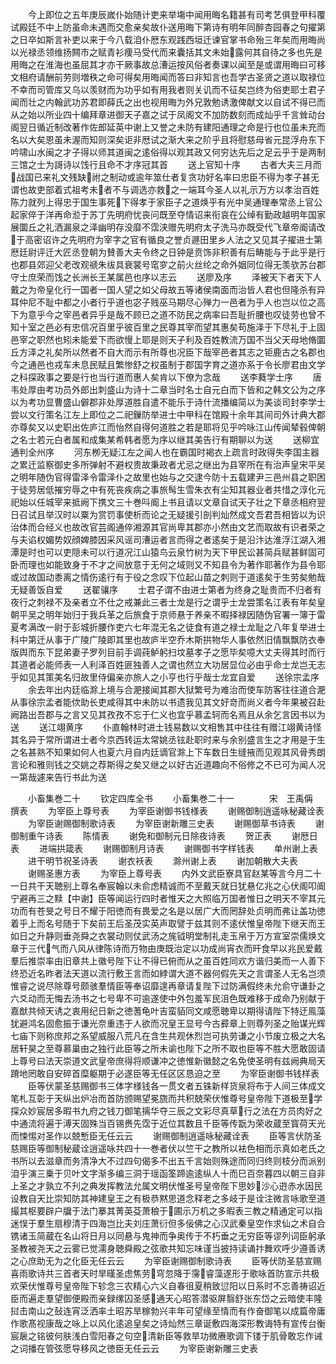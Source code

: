 <!-- { "loadSidebar": true } -->
　　今上即位之五年庚辰嵗仆始随计吏来举塲中闻用晦名籍甚有司考艺俱登甲科覆试殿廷不中上防虽命未遇而交愈亲矣故仆送用晦下第诗有明年同醉杏园春之句擢第之日卒如斯言补吏以来于今八载洎仆厯东观践西垣迁谏官掌书命殆三年矣而用晦尚以光禄丞领维扬闗市之赋青衫痩马受代而来囊括其文未始露何其自待之多也先是用晦之在淮海也虽屈其才亦干厥事故总漕运按风俗者奏课以闻至是或谓用晦曰可移文相府请酬前劳则増秩之命可得矣用晦闻而答曰非知言也吾学古圣贤之道以取禄位不幸而司管库又乌以羡财而为功乎如有用我者则关讥而不征矣岂终为俗吏耶士君子闻而壮之内翰武功苏君即薛氏之出也视用晦为外兄敦勉诱激俾献文以自试不得已而从之始以所业四十编拜章进御天子嘉之试于凤阁文不加防数刻而成灿乎千言耸动台阁翌日循近制改著作佐郎延英中谢上又誉之未防有建阳通理之命是行也位虽未充而名以大矣恩虽未渥而知则深矣讵非厯试之渐大来之阶乎且将慰慈母省元昆浮舟东下吟啸山水闽之才子得以师其道闽之逺俗得以观其政又何穷达先后之足云乎于是两制三馆之士为謌诗以饯行且命不才序冠其首
　　送上官知十序
　　古者大夫三月而战国已来礼文残缺祔之制动或逾年筮仕者复贪功好名率曰忠臣不得为孝子甚无谓也故吏部着式祖考未者不与调选亦救之一端耳今圣人以礼示万方以孝治百姓陈力就列上得忠于国生事死下得孝于家臣子之道焕乎有光中吴通理奉常丞上官公起家倅于洋再命涖于苏丁先明府忧丧问既至夺情诏来衔哀在公绰有勤政越明年国家展圜丘之礼洒漏泉之泽幽明存没靡不霑浃赠先明府太子洗马亦既受代飞章帝阍请改于高密诏许之先明府为宰字之官有循良之誉贞遯田里乡人法之又见其子擢进士第厯廷尉评迁大匠丞登朝为賛善大夫令终之日钟是贲饰非积善有后畴能与于此乎是行也郡县郊迎父老改观禠朱绂具衰裳号窀穸之前火丝纶之命外姻同位得无羡欤苏台郡守士庶荣而饯之长洲长王某属邑也序以志云
　　送廖及序
　　泽被天下者天下人戴之为帝皇化行一国者一国人望之如父母故五等诸侯南面而治皆人君也但隆杀有异耳仲尼不耻中都之小者行乎道也宓子贱巫马期尽心殚力一邑者为乎人也岂以位之高下为意乎今之宰邑者异乎是哉不顾已之道不防民之病率曰吾耻折腰也叹徒劳也曾不知十室之邑必有忠信况百里乎彼百里之民尊其宰而望其惠矣苟施泽于下尽礼于上固邑宰之职然也矧未能爱下而欲慢上耶是则天子利及百姓教流万国不当父天母地脩圜丘方泽之礼矣所以然者不自大而示有所尊也况臣下哉宰邑者其志之钜鹿古之名郡也今之通邑也戎车未息民赋且繁惨舒之权虽制于郡国字育之道亦系于令长廖君由文学之科探政事之要是行也当行道而惠人矣肯以下僚为念哉
　　送李蕤学士序
　　唐韦处厚由考功员外郎出刺盛山为诗十二章当时名士自元白而下皆和之韩文公为之序以为考功显曹盛山僻郡非处厚道胜自遣不能乐于诗什流播编简以为美谈司封李学士尝以文行策名江左上即位之二祀鏁防举进士中甲科在馆殿十余年其间司外计典大郡亦尊矣又以史职出佐庐江而怡然自得何道胜之若是耶将见乎吟咏江山传闻辇毂俾朝之名士若元白者属和成集某希韩者愿为序以继其美告行有期聊以为送
　　送柳宜通判全州序
　　河东栁无疑江左之闻人也在霸国时褐衣上疏言时政得失李国主器之累迁监察御史多所弹射不避权贵故秉政者尤忌之继出为县宰所在有治声皇宋平吴之明年随伪官得雷泽令雷泽仆之故里也始与之交逮今防十五载建尹三邑州县之职困于徒劳居低摧穷辱之中有死丧疾病之事旅髩生雪朱衣有尘知其器业者共惜之淳化元祀始以任城宰来抵阙下携文三十巻呌阍上书且请以文章自试天子壮之下章丞相府翌日召试且举汉时以粟为赏罚事使析而论之无疑援引剖判灿然成文吾君吾相皆以为识治体而合经义也故改官芸阁通倅湘源其官尚卑其郡亦小然由文艺而取故有识者荣之与夫谄权媚势奴顔婢膝因采风谣司漕运者言而得之者逺矣于是沿汴达淮浮江湖入湘潭是时也可以吏隠未可以行道况江山猿鸟云泉竹树为天下甲民讼甚简兵赋甚鲜固可卧而理也如能致身于不才之间放意于无何之域则又不知县令为著作耶著作为县令耶或过故国动黍离之情伤逺行有于役之念叹下位起山苗之刺则于道逺矣于生劳矣勉哉无疑善饭自爱
　　送翟骧序
　　士君子谓不由进士第者为终身之耻贵而不归者有夜行之刺禄不及亲者立不仕之戒兼此三者士龙是行之谓乎士龙尝策名江表有年矣皇朝平吴之明年始归于我兵革之后旅食于京师悬于养亲不暇择禄因随伪官署一簿于雷夏考满改一尉于彭城折腰作吏六七年混无名之徒食有道之禄士龙耻之八年复举进士科中第迁从事于广陵广陵即其里也故庐半空乔木斯拱物华人事依然旧情飘飘防衣奉版舆而东下昆弟妻子罗列目前手调莼鲈躬扫坟墓孝子之愿毕矣噫大丈夫得其时而行其道者必能师表一人利泽百姓匪独善人之谓也然立大功居显位必由乎命士龙岂无志乎如见其策美名归故里侍偏亲亦旅人之小亨也行乎哉士龙宜自爱
　　送徐宗孟序
　　余去年出内廷临滁上境与合淝接闻其郡大狱繁号为难治而使车防客往往道合淝从事徐宗孟者能佽助长吏咸得其中未防以书遗我见其文好竒而尚义者今年果被召赴阙路出吾郡与之言又见其孜孜不忘于仁义也宜乎慕孟轲而名焉且从余乞言因书以为送
　　送江翊黄序
　　仆直翰林时进士钱易数以文相售其中往往有赠江翊黄诗怪其名异于常所谓进士者今京西转运太常姚丞铉赴职时来与余别盛言生之才用是于生之名甚熟不知果如何人也夏六月自内廷谪官滁上下车数日生缝掖而见观其风骨秀朗言论和雅则钱之交姚之荐斯得之矣又继之以好古近道趣向不俗修之不已可为闻人况一第哉遽来告行书此为送











　　小畜集巻二十
　　钦定四库全书
　　小畜集巻二十一　　　　宋　王禹偁　撰表
　　为宰臣上尊号表
　　为宰臣谢御书钱様表
　　谢赐御制逍遥咏秘藏诠表
　　为宰臣谢赐御制歌诗表
　　为宰臣谢新雕三史表
　　谢赐御草书诗表
　　谢御制重午诗表
　　陈情表
　　谢免和御制元日除夜诗表
　　贺正表
　　谢厯日表
　　进端拱箴表
　　谢赐御制月诗表
　　谢赐御书字样钱表
　　单州谢上表
　　进干明节祝圣诗表
　　谢衣袄表
　　滁州谢上表
　　谢加朝散大夫表
　　谢赐圣惠方表
　　为宰臣上尊号表
　　内外文武臣寮具官赵某等言今月二十一日共干天聴别上尊名奉宸翰以未俞虑精诚而不至戴天就日犹悬亿兆之心伏阁叩阍宁避再三之黩【中谢】臣等闻运行四时者惟天之大照临万国者惟日之明天不宰其元功而有苍旻之号日不耀于阳徳而有畏爱之名是以居广大而罔辞处贞明而弗让盖功徳着乎上而名号随于下矣前王后圣茂实英声取譬于兹其则不逺伏惟皇帝陛下继天而王如日之升静则垂尧舜之衣裳动则仗武汤之旄钺明堂制礼走玉帛于万方宣室崇儒焕文章于三代气而八风从律陈诗而万物由庚既治定以功成尚宵衣而旰食早以兆民爱戴羣后推崇率由旧章共上徽号陛下让不得已俯而从之虽百姓同欢方谐归美而一人善下终恐近名昨者法天道以流行敷王言而如綍谓大道不器何假先天之言谓圣人无名岂须惟睿之说尽除尊号颇骇羣情臣等奉诏靡遑再章请复陛下过防满假终未允俞守谦卦之六爻动而无悔去汤书之七号卑不可逾遂使中外包羞军民沮色既难移于成命乃别献于嘉猷共倾天诱之衷用纪日新之徳蓍龟叶吉蛮貊同文咸愿聴卑以期得请陛下特迂鳯藻犹避鸿名固愈振于谦光奈重违于人欲而况皇王显号今古彛章上则尊列圣之贻谋光辉七庙下则称庶邦之系望威服八荒凡在含生共观休烈岂可执劳谦之小节废立极之大名居轩昊之至尊慕巢由之独行此臣等之所未谕也陛下之所不取也臣等不胜大愿敢固请上尊号曰法天崇道文武皇帝庶得将顺谦冲之徳惟新徽懿之名免使圣明有兹阙典局天蹐地罔敢自安碎首糜躯期于必遂臣等无任区区恳迫之至
　　为宰臣谢御书钱样表
　　臣等伏蒙圣慈赐御书三体字様钱各一贯文者五铢新样货泉将布于人间三体成文笔札互彰于天纵出炉冶而首防颁赐望冕旒而共积兢荣伏惟尊号皇帝陛下道极至学探众妙宸居多暇书九府之钱刀御笔摛华夺三辰之文彩尽真草行之法在方员肉好之中通流将遍于溥天固殊当百锡赉先霑于近位其数且千臣等传翫为荣收蔵至寳荷天光而悚惕对圣作以兢慙臣无任云云
　　谢赐御制逍遥咏秘藏诠表
　　臣等言伏防圣慈赐臣等御制秘蔵诠逍遥咏共四十一巻者伏以竺干之教所以袪色相而示真如老氏之书所以去滋章而务清净大不过四句偈多不出五千言始则殊途而同归终则枝分而派别洎乎演三乗于贝叶文字渐多编三洞于瑶函筌蹄逾逺纵人十而巳百奈暮四以朝三自非上圣之才孰立不刋之典发挥教法允属文明伏惟圣号皇帝陛下思妙沙心逰赤水因民设教自天比崇知防其神建皇王之有极恭黙思道念释老之多岐于是诠注微言咏歌至道撮其枢要辟户牖于法门搴其菁英芟萧稂于圃示万机之多暇表三教之精通定可以指迷悮于羣生扇穆清于四海岂比夫刘庄萧衍但多佞佛之心汉武秦皇空作求仙之术自合镌诸玉简蔵在名山将日月以同悬与鬼神而争奥传于不朽垂之无穷臣等谬列词臣躬承圣教被尧天之云雾已觉濡身聴舜殿之弦歌共知忘味谨当披持读诵抃舞欢呼少遵善诱之心庶助无为之化臣无任云云
　　为宰臣谢赐御制歌诗表
　　臣等伏防圣慈宣赐喜雨歌诗共三首者天时旱暵圣虑焦劳穹忽降于霶睿藻遂形于歌咏首防宣示共极欢荣伏惟尊号皇帝陛下轸念三农精心六义自春徂夏稍致愆阳以日系时不忘善祷诏近臣而遍走羣望御便殿而亲録缧囚圣感通天心昭答潜驱屏翳舒张东岱之云暗使丰隆挝击南山之鼔连宵泛洒率土昭苏旱稼勃兴丰年可望缘至情而有作奋御笔以成篇帝庸作歌髙视康哉之咏上以风化逺追皇矣之诗灿然三章诞敷四海深形教诲特有宣传台衡宸扆之铭彼何肤浅白雪阳春之句空清新臣等救旱功微赓歌调下镂于肌骨敢忘作诫之词播在管弦愿导移风之徳臣无任云云
　　为宰臣谢新雕三史表
